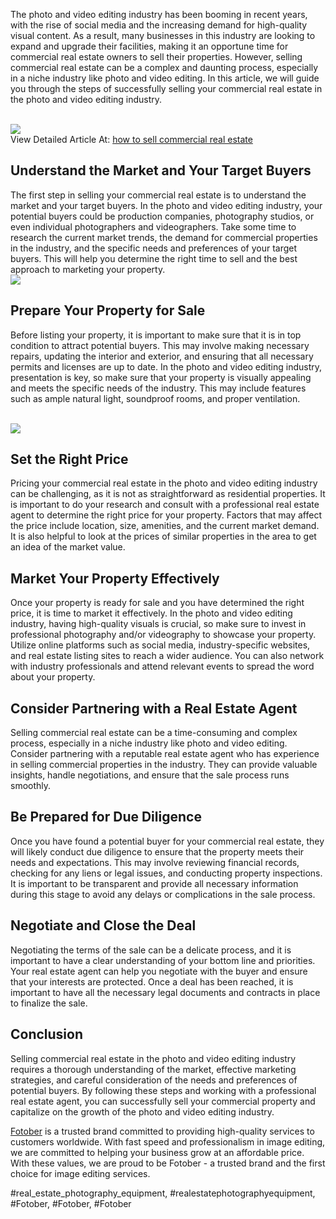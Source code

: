 <p>The photo and video editing industry has been booming in recent years, with the rise of social media and the increasing demand for high-quality visual content. As a result, many businesses in this industry are looking to expand and upgrade their facilities, making it an opportune time for commercial real estate owners to sell their properties. However, selling commercial real estate can be a complex and daunting process, especially in a niche industry like photo and video editing. In this article, we will guide you through the steps of successfully selling your commercial real estate in the photo and video editing industry.</p><br><img src="https://fotober.com/_next/image?url=https%3A%2F%2Fapi-fotober.fotober.com%2Fassets%2F8b450143-0b84-49d5-99e4-0183d45e5cba&w=828&q=75"></br>
View Detailed Article At: <a href="https://fotober.com/how-to-sell-commercial-real-estate">how to sell commercial real estate</a><h2>Understand the Market and Your Target Buyers</h2><p>The first step in selling your commercial real estate is to understand the market and your target buyers. In the photo and video editing industry, your potential buyers could be production companies, photography studios, or even individual photographers and videographers. Take some time to research the current market trends, the demand for commercial properties in the industry, and the specific needs and preferences of your target buyers. This will help you determine the right time to sell and the best approach to marketing your property.<br><img src="https://api-fotober.fotober.com/assets/e08c5ae0-f737-4071-b27b-aece858bd28f.jpg?width=1000&height=667"></br><h2>Prepare Your Property for Sale</h2><p>Before listing your property, it is important to make sure that it is in top condition to attract potential buyers. This may involve making necessary repairs, updating the interior and exterior, and ensuring that all necessary permits and licenses are up to date. In the photo and video editing industry, presentation is key, so make sure that your property is visually appealing and meets the specific needs of the industry. This may include features such as ample natural light, soundproof rooms, and proper ventilation.</p><br><img src="https://api-fotober.fotober.com/assets/bf8805b2-bdae-4c92-b3ea-bb2152726ae8.jpg?width=1000&height=545"></br><h2>Set the Right Price</h2><p>Pricing your commercial real estate in the photo and video editing industry can be challenging, as it is not as straightforward as residential properties. It is important to do your research and consult with a professional real estate agent to determine the right price for your property. Factors that may affect the price include location, size, amenities, and the current market demand. It is also helpful to look at the prices of similar properties in the area to get an idea of the market value.<h2>Market Your Property Effectively</h2><p>Once your property is ready for sale and you have determined the right price, it is time to market it effectively. In the photo and video editing industry, having high-quality visuals is crucial, so make sure to invest in professional photography and/or videography to showcase your property. Utilize online platforms such as social media, industry-specific websites, and real estate listing sites to reach a wider audience. You can also network with industry professionals and attend relevant events to spread the word about your property.</p><h2>Consider Partnering with a Real Estate Agent</h2><p>Selling commercial real estate can be a time-consuming and complex process, especially in a niche industry like photo and video editing. Consider partnering with a reputable real estate agent who has experience in selling commercial properties in the industry. They can provide valuable insights, handle negotiations, and ensure that the sale process runs smoothly.<h2>Be Prepared for Due Diligence</h2><p>Once you have found a potential buyer for your commercial real estate, they will likely conduct due diligence to ensure that the property meets their needs and expectations. This may involve reviewing financial records, checking for any liens or legal issues, and conducting property inspections. It is important to be transparent and provide all necessary information during this stage to avoid any delays or complications in the sale process.</p><h2>Negotiate and Close the Deal</h2><p>Negotiating the terms of the sale can be a delicate process, and it is important to have a clear understanding of your bottom line and priorities. Your real estate agent can help you negotiate with the buyer and ensure that your interests are protected. Once a deal has been reached, it is important to have all the necessary legal documents and contracts in place to finalize the sale.</p><h2>Conclusion</h2><p>Selling commercial real estate in the photo and video editing industry requires a thorough understanding of the market, effective marketing strategies, and careful consideration of the needs and preferences of potential buyers. By following these steps and working with a professional real estate agent, you can successfully sell your commercial property and capitalize on the growth of the photo and video editing industry.</p><p><a href="https://fotober.com/">Fotober</a> is a trusted brand committed to providing high-quality services to customers worldwide. With fast speed and professionalism in image editing, we are committed to helping your business grow at an affordable price. With these values, we are proud to be Fotober - a trusted brand and the first choice for image editing services.</p>
#real_estate_photography_equipment, #realestatephotographyequipment, #Fotober, #Fotober, #Fotober
